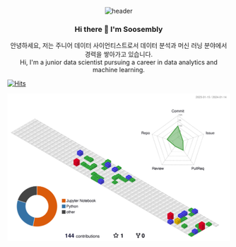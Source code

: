 <div align=center>

![header](https://capsule-render.vercel.app/api?type=venom&height=300&color=gradient&text=SooJIN%20&reversal=false&descAlign=50&textBg=false&fontSize=65&animation=twinkling&rotate=-10&fontColor=0CE5DB)

### Hi there 👋 I'm Soosembly
안녕하세요, 저는 주니어 데이터 사이언티스트로서 데이터 분석과 머신 러닝 분야에서 경력을 쌓아가고 있습니다.
</br>
Hi, I'm a junior data scientist pursuing a career in data analytics and machine learning.

</div>

[![Hits](https://hits.seeyoufarm.com/api/count/incr/badge.svg?url=https%3A%2F%2Fgithub.com%2Fgjbae1212%2Fhit-counter&count_bg=%230AE3C8&title_bg=%23555555&icon=&icon_color=%23E7E7E7&title=&edge_flat=false)](https://hits.seeyoufarm.com)
























![](./profile-3d-contrib/profile-gitblock.svg)





<!--
**Soosembly/Soosembly** is a ✨ _special_ ✨ repository because its `README.md` (this file) appears on your GitHub profile.

Here are some ideas to get you started:

- 🔭 I’m currently working on ...
- 🌱 I’m currently learning ...
- 👯 I’m looking to collaborate on ...
- 🤔 I’m looking for help with ...
- 💬 Ask me about ...
- 📫 How to reach me: ...
- 😄 Pronouns: ...
- ⚡ Fun fact: ...
-->
